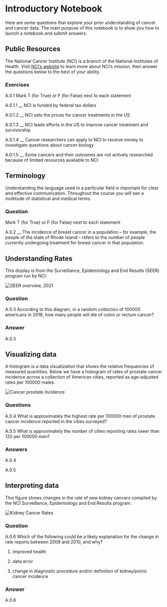# Introductory Notebook

Here are some questions that explore your prior understanding of cancer
and cancer data. The main purpose of this notebook is to show you how to
launch a notebook and submit answers.

## Public Resources

The National Cancer Institute (NCI) is a branch of the National
Institutes of Health. Visit [NCI’s
website](https://www.cancer.gov/about-nci/overview) to learn more about
NCI’s mission, then answer the questions below to the best of your
ability.

### Exercises

A.0.1 Mark T (for True) or F (for False) next to each statement

A.0.1.1 \_\_ NCI is funded by federal tax dollars

A.0.1.2 \_\_ NCI sets the prices for cancer treatments in the US

A.0.1.3 \_\_ NCI leads efforts in the US to improve cancer treatment and
survivorship

A.0.1.4 \_\_ Cancer researchers can apply to NCI to receive money to
investigate questions about cancer biology

A.0.1.5 \_\_ Some cancers and their outcomes are not actively researched
because of limited resources available to NCI

## Terminology

Understanding the language used in a particular field is important for
clear and effective communication. Throughout the course you will see a
multitude of statistical and medical terms.

### Question

Mark T (for True) or F (for False) next to each statement

A.0.2 \_\_ The incidence of breast cancer in a population – for example,
the people of the state of Rhode Island – refers to the number of people
currently undergoing treatment for breast cancer in that population.

## Understanding Rates

This display is from the Surveillance, Epidemiology and End Results
(SEER) program run by NCI.

![SEER overview, 2021](images/rateOverview.jpg)

### Question

A.0.3 According to this diagram, in a random collection of 100000
americans in 2018, how many people will die of colon or rectum cancer?

### Answer

A.0.3

## Visualizing data

A histogram is a data visualization that shows the relative frequencies
of measured quantities. Below we have a histogram of rates of prostate
cancer incidence across a collection of American cities, reported as
age-adjusted rates per 100000 males.

![Cancer prostate Incidence](images/introhisto.jpg)

### Questions

A.0.4 What is approximately the highest rate per 100000 men of prostate
cancer incidence reported in the cities surveyed?

A.0.5 What is approximately the number of cities reporting rates lower
than 120 per 100000 men?

### Answers

A.0.4

A.0.5

## Interpreting data

This figure shows changes in the rate of new kidney cancers compiled by
the NCI Surveillance, Epidemiology and End Results program.

![Kidney Cancer Rates](images/introseer.jpg)

### Question

A.0.6 Which of the following could be a likely explanation for the
change in rate reports between 2009 and 2010, and why?

1.  Improved health

2.  data error

3.  change in diagnostic procedure and/or definition of kidney/pelvic
    cancer incidence

### Answer

A.0.6
